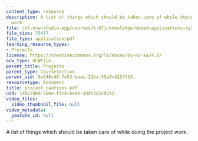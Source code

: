 ```yaml
---
content_type: resource
description: A list of things which should be taken care of while doing the project
  work.
file: /ol-ocw-studio-app/courses/6-871-knowledge-based-applications-systems-spring-2005/1da224b956eef1c8be8b3ddc325cd7a2_project_cautions.pdf
file_size: 75477
file_type: application/pdf
learning_resource_types:
- Projects
license: https://creativecommons.org/licenses/by-nc-sa/4.0/
ocw_type: OCWFile
parent_title: Projects
parent_type: CourseSection
parent_uid: 9a346cd8-7e53-baac-21ba-55e4c4157f53
resourcetype: Document
title: project_cautions.pdf
uid: 1da224b9-56ee-f1c8-be8b-3ddc325cd7a2
video_files:
  video_thumbnail_file: null
video_metadata:
  youtube_id: null
---
```

A list of things which should be taken care of while doing the project work.